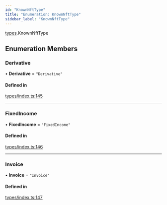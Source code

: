 ```yaml
---
id: "KnownNftType"
title: "Enumeration: KnownNftType"
sidebar_label: "KnownNftType"
---
```


[types](../../../modules/Types/Types.md).KnownNftType

## Enumeration Members

### Derivative

• **Derivative** = ``"Derivative"``

#### Defined in

[types/index.ts:145](https://github.com/PolymeshAssociation/polymesh-sdk/blob/b6f9fb883/src/types/index.ts#L145)

___

### FixedIncome

• **FixedIncome** = ``"FixedIncome"``

#### Defined in

[types/index.ts:146](https://github.com/PolymeshAssociation/polymesh-sdk/blob/b6f9fb883/src/types/index.ts#L146)

___

### Invoice

• **Invoice** = ``"Invoice"``

#### Defined in

[types/index.ts:147](https://github.com/PolymeshAssociation/polymesh-sdk/blob/b6f9fb883/src/types/index.ts#L147)
